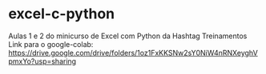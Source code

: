 # excel-c-python

Aulas 1 e 2 do minicurso de Excel com Python da Hashtag Treinamentos
Link para o google-colab: https://drive.google.com/drive/folders/1oz1FxKKSNw2sY0NiW4nRNXeyghVpmxYo?usp=sharing
